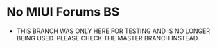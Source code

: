 # No MIUI Forums BS
* THIS BRANCH WAS ONLY HERE FOR TESTING AND IS NO LONGER BEING USED. PLEASE CHECK THE MASTER BRANCH INSTEAD.